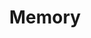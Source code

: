 ---
layout: tag-list
type: tag
title: Memory
slug: memory
category: studylog
sidebar: false
order: 1
description: >
   Papers that deal with external memory in networks.
---